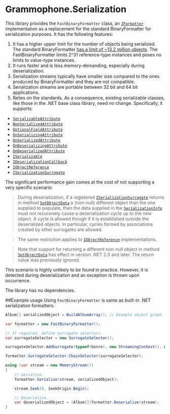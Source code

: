 # Grammophone.Serialization
This library
provides the `FastBinaryFormatter` class, an [`IFormatter`](http://msdn.microsoft.com/en-us/library/system.runtime.serialization.iformatter(v=vs.100).aspx) implementation as a replacement for the standard  BinaryFormatter for serialization purposes. It has the following features:

1. It has a higher upper limit for the number of objects being serialized. The standard BinaryFormatter  [has a limit of ~13.2 million objects](https://connect.microsoft.com/VisualStudio/feedback/details/303278/binary-serialization-fails-for-moderately-large-object-graphs). The FastBinaryFormatter limits 2^31 reference-type instances and poses no limits to value-type instances. 
2. It runs faster and is less memory-demanding, especially during deserialization. 
3. Serialization streams typically have smaller size compared to the ones produced by BinaryFormatter and they are not compatible. 
4. Serialization streams are portable between 32 bit and 64 bit applications. 
5. Relies on the standards. As a consequence, existing serializable classes, like those in the .NET base class library, need no change. Specifically, it supports: 
  * [`SerializableAttribute`](http://msdn.microsoft.com/en-us/library/system.serializableattribute(v=vs.100).aspx)
  * [`NonSerializedAttribute`](http://msdn.microsoft.com/en-us/library/system.nonserializedattribute(v=vs.100).aspx)
  * [`OptionalFieldAttribute`](http://msdn.microsoft.com/en-us/library/system.runtime.serialization.optionalfieldattribute(v=vs.100).aspx) 
  * [`OnSerializingAttribute`](http://msdn.microsoft.com/en-us/library/system.runtime.serialization.onserializingattribute(v=vs.100).aspx)
  * [`OnSerializedAttribute`](http://msdn.microsoft.com/en-us/library/system.runtime.serialization.onserializedattribute(v=vs.100).aspx)
  * [`OnDeserializingAttribute`](http://msdn.microsoft.com/en-us/library/system.runtime.serialization.ondeserializingattribute(v=vs.100).aspx)
  * [`OnDeserializedAttribute`](http://msdn.microsoft.com/en-us/library/system.runtime.serialization.ondeserializedattribute(v=vs.100).aspx)
  * [`ISerializable`](http://msdn.microsoft.com/en-us/library/system.runtime.serialization.iserializable(v=vs.100).aspx)
  * [`IDeserializationCallback`](http://msdn.microsoft.com/en-us/library/system.runtime.serialization.ideserializationcallback(v=vs.100).aspx)
  * [`IObjectReference`](http://msdn.microsoft.com/en-us/library/system.runtime.serialization.iobjectreference(v=vs.100).aspx)
  * [`ISerializationSurrogate`](http://msdn.microsoft.com/en-us/library/system.runtime.serialization.iserializationsurrogate(v=vs.100).aspx)

The significant performance gain comes at the cost of not supporting a very specific scenario:

>During deserialization, if a registered [`ISerializationSurrogate`](http://msdn.microsoft.com/en-us/library/system.runtime.serialization.iserializationsurrogate(v=vs.100).aspx) returns 
in method [`SetObjectData`](http://msdn.microsoft.com/en-us/library/system.runtime.serialization.iserializationsurrogate.setobjectdata(v=vs.100).aspx) a (non-null) different object 
than the one supplied to populate, then the data supplied 
in the [`SerializationInfo`](http://msdn.microsoft.com/en-us/library/system.runtime.serialization.serializationinfo(v=vs.100).aspx) must not recursively cause 
a deserialization cycle up to the new object. 
A cycle is allowed though if it is established outside the deserialized objects. 
In particular, cycles formed by associations created by other surrogates are allowed.

>The same restriction applies to 
[`IObjectReference`](http://msdn.microsoft.com/en-us/library/system.runtime.serialization.iobjectreference(v=vs.100).aspx) implementations.

>Note that support for returning a different non-null object in method 
[`SetObjectData`](http://msdn.microsoft.com/en-us/library/system.runtime.serialization.iserializationsurrogate.setobjectdata(v=vs.100).aspx)
has effect in version .NET 2.0 and later. The return value was previously ignored.

This scenario is highly unlikely to be found in practice. However, it is detected during deserialization and an exception is thrown upon occurrence.

The library has no dependencies.

##Example usage
Using `FastBinaryFormatter` is same as built-in .NET serialization formatters.

```cs
Album[] serializedObject = BuildAlbumArray(); // Example object graph.

var formatter = new FastBinaryFormatter();

// If required, define surragate selectors.
var surrogateSelector = new SurrogateSelector();

surrogateSelector.AddSurrogate(typeof(Genre), new StreamingContext(), new GenreSerializationSurrogate());

formatter.SurrogateSelector.ChainSelector(surrogateSelector);

using (var stream = new MemoryStream())
{
	// Serialize.
	formatter.Serialize(stream, serializedObject);

	stream.Seek(0, SeekOrigin.Begin);

	// Deserialize.
	var deserializedObject = (Album[])formatter.Deserialize(stream);
}
```
